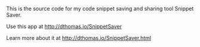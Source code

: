
This is the source code for my code snippet saving and sharing tool Snippet Saver. 

Use this app at http://dthomas.io/SnippetSaver 

Learn more about it at http://dthomas.io/SnippetSaver.html

